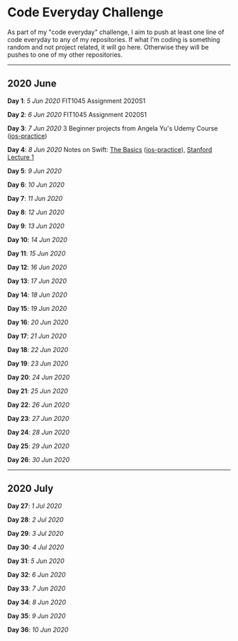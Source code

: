 # Code Everyday Challenge
As part of my "code everyday" challenge, I aim to push at least one line of code everyday to any of my repositories. If what I'm coding is something random and not project related, it will go here. Otherwise they will be pushes to one of my other repositories.

-----------

## 2020 June

**Day 1**: _5 Jun 2020_ FIT1045 Assignment 2020S1

**Day 2**: _6 Jun 2020_ FIT1045 Assignment 2020S1

**Day 3**: _7 Jun 2020_ 3 Beginner projects from Angela Yu's Udemy Course ([ios-practice](https://github.com/JasmineEllaine/ios-practice))

**Day 4**: _8 Jun 2020_ Notes on Swift: [The Basics](https://docs.swift.org/swift-book/LanguageGuide/TheBasics.html) ([ios-practice](https://github.com/JasmineEllaine/ios-practice/commit/b32cc0070191041395362216123bba648d271785)), [Stanford Lecture 1](https://www.youtube.com/watch?v=jbtqIBpUG7g&feature=youtu.be)

**Day 5**: _9 Jun 2020_

**Day 6**: _10 Jun 2020_

**Day 7**: _11 Jun 2020_

**Day 8**: _12 Jun 2020_

**Day 9**: _13 Jun 2020_

**Day 10**: _14 Jun 2020_

**Day 11**: _15 Jun 2020_

**Day 12**: _16 Jun 2020_

**Day 13**: _17 Jun 2020_

**Day 14**: _18 Jun 2020_

**Day 15**: _19 Jun 2020_

**Day 16**: _20 Jun 2020_

**Day 17**: _21 Jun 2020_

**Day 18**: _22 Jun 2020_

**Day 19**: _23 Jun 2020_

**Day 20**: _24 Jun 2020_

**Day 21**: _25 Jun 2020_

**Day 22**: _26 Jun 2020_

**Day 23**: _27 Jun 2020_

**Day 24**: _28 Jun 2020_

**Day 25**: _29 Jun 2020_

**Day 26**: _30 Jun 2020_

-----------

## 2020 July

**Day 27**: _1 Jul 2020_ 

**Day 28**: _2 Jul 2020_

**Day 29**: _3 Jul 2020_

**Day 30**: _4 Jul 2020_

**Day 31**: _5 Jun 2020_

**Day 32**: _6 Jun 2020_

**Day 33**: _7 Jun 2020_

**Day 34**: _8 Jun 2020_

**Day 35**: _9 Jun 2020_

**Day 36**: _10 Jun 2020_
